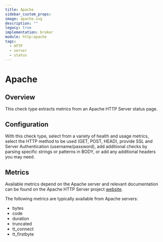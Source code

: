 ```yaml
---
title: Apache
sidebar_custom_props:
image: apache.svg
description: ""
legacy: true
implementation: broker
module: http:apache
tags:
  - HTTP
  - server
  - status
---
```


# Apache

## Overview

This check type extracts metrics from an Apache HTTP Server status page.

## Configuration

With this check type, select from a variety of health and usage metrics, select the HTTP method to be used (GET, POST, HEAD), provide SSL and Server Authentication (username/password), add additional checks by parsing specific strings or patterns in BODY, or add any additional headers you may need.

## Metrics

Available metrics depend on the Apache server and relevant documentation can be found on the Apache HTTP Server project [website](https://httpd.apache.org/docs/).

The following metrics are typically available from Apache servers:

- bytes
- code
- duration
- truncated
- tt_connect
- tt_firstbyte
